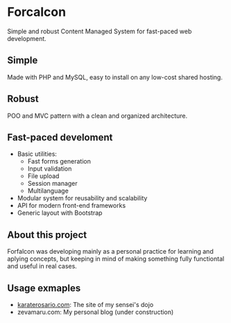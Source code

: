 # Forcalcon

Simple and robust Content Managed System for fast-paced web development.

## Simple

Made with PHP and MySQL, easy to install on any low-cost shared hosting.

## Robust

POO and MVC pattern with a clean and organized architecture.

## Fast-paced develoment

- Basic utilities:
  - Fast forms generation
  - Input validation
  - File upload
  - Session manager
  - Multilanguage
- Modular system for reusability and scalability
- API for modern front-end frameworks
- Generic layout with Bootstrap

## About this project

Forfalcon was developing mainly as a personal practice for learning and aplying concepts, but keeping in mind of making something fully functiontal and useful in real cases.

## Usage exmaples

- [karaterosario.com](karaterosario.com): The site of my sensei's dojo
- zevamaru.com: My personal blog (under construction)
